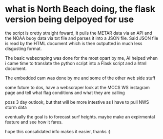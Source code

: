 # what is North Beach doing, the flask version being delpoyed for use
the script is oretty straight foward, it pulls the METAR data via an API and the NOAA buoy data via txt file and parses it into a JSON file.
Said JSON file is read by the HTML document which is then outputted in much less disgusting format.

The basic webscraping was done for the most opart by me, AI helped when i came time to translate the python script into a Flask script and a html document.

The embedded cam was done by me and some of the other web side stuff

some future to dos, have a webscraper look at the MCCS WS instagram page and tell what flag conditions and what they are calling

poss 3 day outlook, but that will be more intestive as I have to pull NWS storm data

eventually the goal is to forecast surf heights. maybe make an expirmental feature and see how it fares.

hope this consalidated info makes it easier, thanks :)

